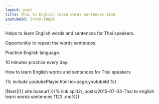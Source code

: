 ```yaml
---
layout: post
title: Thai to English learn words sentences 1116 
youtubeId: ZrFoX-t8qGA
---
```

 
 
Helps to learn English words and sentences for Thai speakers.

Opportunitiy to repeat the words sentences. 

Practice English language. 
 
10 minutes practice every day. 
 
How to learn English words and sentences for Thai speakers 
 
{% include youtubePlayer.html id=page.youtubeId %}
 
 
[Next]({{ site.baseurl }}{% link  split2/_posts/2015-07-04-Thai to english learn words sentences 1123 .md%})
 
